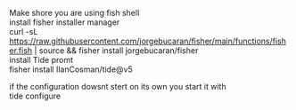 Make shore you are using fish shell \
install fisher installer manager\
curl -sL https://raw.githubusercontent.com/jorgebucaran/fisher/main/functions/fisher.fish | source && fisher install jorgebucaran/fisher  \
install Tide promt \
fisher install IlanCosman/tide@v5

if the configuration dowsnt stert on its own you start it with  \
tide configure

